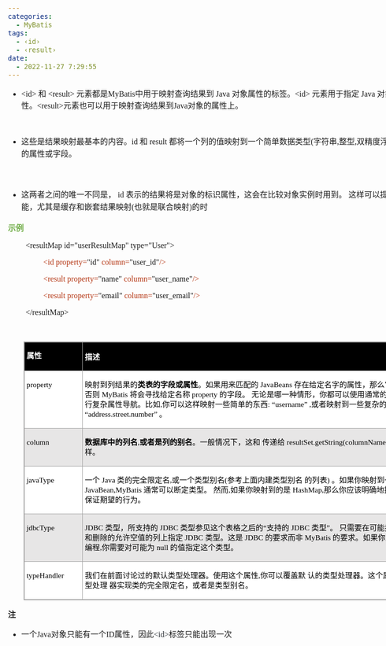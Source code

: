 ```yaml
---
categories:
  - MyBatis
tags:
  - ‹id›
  - ‹result›
date:
  - 2022-11-27 7:29:55
---
```


<body lang=zh-CN style='font-family:"Microsoft YaHei UI";font-size:12.0pt'>
<!--StartFragment-->

<div style='direction:ltr;border-width:100%'>

<div style='direction:ltr;margin-top:0in;margin-left:0in;width:9.0618in'>

<div style='direction:ltr;margin-top:0in;margin-left:0in;width:9.0618in'>

<ul type=disc style='direction:ltr;unicode-bidi:embed;margin-top:0in;
 margin-bottom:0in'>
 <li style='margin-top:0;margin-bottom:0;vertical-align:middle'><span
     style='font-family:"Comic Sans MS";font-size:12.0pt' lang=zh-CN>&lt;id&gt;</span><span
     style='font-family:"Comic Sans MS";font-size:12.0pt' lang=en-US> </span><span
     style='font-family:"Microsoft YaHei UI";font-size:12.0pt' lang=zh-CN>和</span><span
     style='font-family:"Comic Sans MS";font-size:12.0pt' lang=en-US> </span><span
     style='font-family:"Comic Sans MS";font-size:12.0pt' lang=zh-CN>&lt;result&gt;</span><span
     style='font-family:"Comic Sans MS";font-size:12.0pt' lang=en-US> </span><span
     style='font-family:"Microsoft YaHei UI";font-size:12.0pt' lang=zh-CN>元素都是</span><span
     style='font-family:"Comic Sans MS";font-size:12.0pt' lang=zh-CN>MyBatis</span><span
     style='font-family:"Microsoft YaHei UI";font-size:12.0pt' lang=zh-CN>中用于映射查询结果到</span><span
     style='font-family:"Comic Sans MS";font-size:12.0pt' lang=en-US> </span><span
     style='font-family:"Comic Sans MS";font-size:12.0pt' lang=zh-CN>Java</span><span
     style='font-family:"Comic Sans MS";font-size:12.0pt' lang=en-US> </span><span
     style='font-family:"Microsoft YaHei UI";font-size:12.0pt' lang=zh-CN>对象属性的标签。</span><span
     style='font-family:"Comic Sans MS";font-size:12.0pt' lang=zh-CN>&lt;id&gt;</span><span
     style='font-family:"Comic Sans MS";font-size:12.0pt' lang=en-US> </span><span
     style='font-family:"Microsoft YaHei UI";font-size:12.0pt' lang=zh-CN>元素用于指定</span><span
     style='font-family:"Comic Sans MS";font-size:12.0pt' lang=en-US> </span><span
     style='font-family:"Comic Sans MS";font-size:12.0pt' lang=zh-CN>Java</span><span
     style='font-family:"Comic Sans MS";font-size:12.0pt' lang=en-US> </span><span
     style='font-family:"Microsoft YaHei UI";font-size:12.0pt' lang=zh-CN>对象的</span><span
     style='font-family:"Comic Sans MS";font-size:12.0pt' lang=en-US> </span><span
     style='font-family:"Comic Sans MS";font-size:12.0pt' lang=zh-CN>ID</span><span
     style='font-family:"Comic Sans MS";font-size:12.0pt' lang=en-US> </span><span
     style='font-family:"Microsoft YaHei UI";font-size:12.0pt' lang=zh-CN>属性。</span><span
     style='font-family:"Comic Sans MS";font-size:12.0pt' lang=zh-CN>&lt;result&gt;</span><span
     style='font-family:"Microsoft YaHei UI";font-size:12.0pt' lang=zh-CN>元素也可以用于映射查询结果到</span><span
     style='font-family:"Comic Sans MS";font-size:12.0pt' lang=zh-CN>Java</span><span
     style='font-family:"Microsoft YaHei UI";font-size:12.0pt' lang=zh-CN>对象的属性上。</span></li>
</ul>

<p style='margin-left:.375in;font-family:"Comic Sans MS";font-size:
12.0pt;color:#ED7D31' lang=en-US>&nbsp;</p>

<ul type=disc style='direction:ltr;unicode-bidi:embed;margin-top:0in;
 margin-bottom:0in'>
 <li style='margin-top:0;margin-bottom:0;vertical-align:middle;line-height:
     19pt'><span style='font-family:"Microsoft YaHei UI";font-size:12.0pt'>这些是结果映射最基本的内容。</span><span
     style='font-family:"Comic Sans MS";font-size:12.0pt'>id </span><span
     style='font-family:"Microsoft YaHei UI";font-size:12.0pt'>和</span><span
     style='font-family:"Comic Sans MS";font-size:12.0pt'> result </span><span
     style='font-family:"Microsoft YaHei UI";font-size:12.0pt'>都将一个列的值映射到一个简单数据类型</span><span
     style='font-family:"Comic Sans MS";font-size:12.0pt'>(</span><span
     style='font-family:"Microsoft YaHei UI";font-size:12.0pt'>字符串</span><span
     style='font-family:"Comic Sans MS";font-size:12.0pt'>,</span><span
     style='font-family:"Microsoft YaHei UI";font-size:12.0pt'>整型</span><span
     style='font-family:"Comic Sans MS";font-size:12.0pt'>,</span><span
     style='font-family:"Microsoft YaHei UI";font-size:12.0pt'>双精度浮点数</span><span
     style='font-family:"Comic Sans MS";font-size:12.0pt'>,</span><span
     style='font-family:"Microsoft YaHei UI";font-size:12.0pt'>日期等</span><span
     style='font-family:"Comic Sans MS";font-size:12.0pt'>)</span><span
     style='font-family:"Microsoft YaHei UI";font-size:12.0pt'>的属性或字段。</span></li>
</ul>

<p style='margin-left:.375in;line-height:19pt;font-family:"Microsoft YaHei UI";
font-size:12.0pt'>&nbsp;</p>

<ul type=disc style='direction:ltr;unicode-bidi:embed;margin-top:0in;
 margin-bottom:0in'>
 <li style='margin-top:0;margin-bottom:0;vertical-align:middle;line-height:
     19pt'><span style='font-family:"Microsoft YaHei UI";font-size:12.0pt'>这两者之间的唯一不同是，</span><span
     style='font-family:"Comic Sans MS";font-size:12.0pt'> id </span><span
     style='font-family:"Microsoft YaHei UI";font-size:12.0pt'>表示的结果将是对象的标识属性，这会在比较对象实例时用到。
     这样可以提高整体的性能，尤其是缓存和嵌套结果映射</span><span style='font-family:"Comic Sans MS";
     font-size:12.0pt'>(</span><span style='font-family:"Microsoft YaHei UI";
     font-size:12.0pt'>也就是联合映射</span><span style='font-family:"Comic Sans MS";
     font-size:12.0pt'>)</span><span style='font-family:"Microsoft YaHei UI";
     font-size:12.0pt'>的时</span></li>
</ul>

<p style='font-family:"Microsoft YaHei UI";font-size:12.0pt;
color:#70AD47'><span style='font-weight:bold'>示例</span></p>

<p style='margin-left:.375in;font-family:"Comic Sans MS";font-size:
12.0pt'>&lt;resultMap id=&quot;userResultMap&quot; type=&quot;User&quot;&gt;</p>

<p style='margin-left:.75in;font-family:"Comic Sans MS";font-size:
12.0pt'><span style='color:#B43512' lang=zh-CN>&lt;id property=</span><span
lang=zh-CN>&quot;id&quot; </span><span style='color:#B43512' lang=zh-CN>column=</span><span
lang=zh-CN>&quot;</span><span lang=en-US>user</span><span lang=zh-CN>_id&quot;</span><span
style='color:#B43512' lang=zh-CN>/&gt;</span></p>

<p style='margin-left:.75in;font-family:"Comic Sans MS";font-size:
12.0pt'><span style='color:#B43512' lang=zh-CN>&lt;result property=</span><span
lang=zh-CN>&quot;</span><span lang=en-US>name</span><span lang=zh-CN>&quot;</span><span
style='color:#B43512' lang=zh-CN> column=</span><span lang=zh-CN>&quot;</span><span
lang=en-US>user</span><span lang=zh-CN>_</span><span lang=en-US>name</span><span
lang=zh-CN>&quot;</span><span style='color:#B43512' lang=zh-CN>/&gt;</span></p>

<p style='margin-left:.75in;font-family:"Comic Sans MS";font-size:
12.0pt'><span style='color:#B43512' lang=zh-CN>&lt;result property=</span><span
lang=zh-CN>&quot;</span><span lang=en-US>email</span><span lang=zh-CN>&quot;</span><span
style='color:#B43512' lang=zh-CN> column=</span><span lang=zh-CN>&quot;</span><span
lang=en-US>user</span><span lang=zh-CN>_</span><span lang=en-US>email</span><span
lang=zh-CN>&quot;</span><span style='color:#B43512' lang=zh-CN>/&gt;</span></p>

<p style='margin-left:.375in;font-family:"Comic Sans MS";font-size:
12.0pt'>&lt;/resultMap&gt;</p>

<p style='margin-left:.375in;font-family:"Comic Sans MS";font-size:
12.0pt'>&nbsp;</p>

<div style='direction:ltr'>

<table border=1 cellpadding=0 cellspacing=0 valign=top style='direction:ltr;
 border-collapse:collapse;border-style:solid;border-color:#A3A3A3;border-width:
 1pt;margin-left:.3333in' title="" summary="">
 <tr>
  <td style='border-style:solid;border-color:#A3A3A3;border-width:1pt;
  background-color:black;vertical-align:top;width:1.1187in;padding:2.0pt 3.0pt 2.0pt 3.0pt'>
  <p style='line-height:15pt;font-family:"Microsoft YaHei UI";
  font-size:11.5pt;color:white'><span style='font-weight:bold'>属性</span></p>
  </td>
  <td style='border-style:solid;border-color:#A3A3A3;border-width:1pt;
  background-color:black;vertical-align:top;width:7.4791in;padding:2.0pt 3.0pt 2.0pt 3.0pt'>
  <p style='font-family:"Microsoft YaHei UI";font-size:11.5pt;
  color:white'><span style='font-weight:bold'>描述</span></p>
  </td>
 </tr>
 <tr>
  <td style='border-style:solid;border-color:#A3A3A3;border-width:1pt;
  background-color:white;vertical-align:top;width:1.1187in;padding:2.0pt 3.0pt 2.0pt 3.0pt'>
  <p style='line-height:15pt;font-family:"Comic Sans MS";font-size:
  11.5pt;color:black'>property</p>
  </td>
  <td style='border-style:solid;border-color:#A3A3A3;border-width:1pt;
  background-color:white;vertical-align:top;width:7.5486in;padding:2.0pt 3.0pt 2.0pt 3.0pt'>
  <p style='line-height:15pt;font-size:11.5pt;color:black'><span
  style='font-family:"Microsoft YaHei UI"'>映射到列结果的</span><span
  style='font-weight:bold;font-family:"Microsoft YaHei UI"'>类表的字段或属性</span><span
  style='font-family:"Microsoft YaHei UI"'>。如果用来匹配的</span><span
  style='font-family:"Comic Sans MS"'> JavaBeans </span><span style='font-family:
  "Microsoft YaHei UI"'>存在给定名字的属性，那么它将会被使用。否则</span><span style='font-family:
  "Comic Sans MS"'> MyBatis </span><span style='font-family:"Microsoft YaHei UI"'>将会寻找给定名称</span><span
  style='font-family:"Comic Sans MS"'> property </span><span style='font-family:
  "Microsoft YaHei UI"'>的字段。 无论是哪一种情形，你都可以使用通常的点式分隔形式进行复杂属性导航。比如</span><span
  style='font-family:"Comic Sans MS"'>,</span><span style='font-family:"Microsoft YaHei UI"'>你可以这样映射一些简单的东西</span><span
  style='font-family:"Comic Sans MS"'>: </span><span style='font-family:"Microsoft YaHei UI"'>“</span><span
  style='font-family:"Comic Sans MS"'>username</span><span style='font-family:
  "Microsoft YaHei UI"'>”</span><span style='font-family:"Comic Sans MS"'> ,</span><span
  style='font-family:"Microsoft YaHei UI"'>或者映射到一些复杂的东西</span><span
  style='font-family:"Comic Sans MS"'>: </span><span style='font-family:"Microsoft YaHei UI"'>“</span><span
  style='font-family:"Comic Sans MS"'>address.street.number</span><span
  style='font-family:"Microsoft YaHei UI"'>” 。</span></p>
  </td>
 </tr>
 <tr>
  <td style='border-style:solid;border-color:#A3A3A3;border-width:1pt;
  background-color:#E7E6E6;vertical-align:top;width:1.1187in;padding:2.0pt 3.0pt 2.0pt 3.0pt'>
  <p style='line-height:15pt;font-family:"Comic Sans MS";font-size:
  11.5pt;color:black'>column</p>
  </td>
  <td style='border-style:solid;border-color:#A3A3A3;border-width:1pt;
  background-color:#E7E6E6;vertical-align:top;width:7.5027in;padding:2.0pt 3.0pt 2.0pt 3.0pt'>
  <p style='line-height:15pt;font-size:11.5pt;color:black'><span
  style='font-weight:bold;font-family:"Microsoft YaHei UI"'>数据库中的列名</span><span
  style='font-family:"Comic Sans MS"'>,</span><span style='font-weight:bold;
  font-family:"Microsoft YaHei UI"'>或者是列的别名</span><span style='font-family:
  "Microsoft YaHei UI"'>。一般情况下，这和 传递给&nbsp;</span><span style='font-family:
  "Comic Sans MS"'>resultSet.getString(columnName)</span><span
  style='font-family:"Microsoft YaHei UI"'>&nbsp;方法的参数一样。</span></p>
  </td>
 </tr>
 <tr>
  <td style='border-style:solid;border-color:#A3A3A3;border-width:1pt;
  background-color:white;vertical-align:top;width:1.1187in;padding:2.0pt 3.0pt 2.0pt 3.0pt'>
  <p style='line-height:15pt;font-family:"Comic Sans MS";font-size:
  11.5pt;color:black'>javaType</p>
  </td>
  <td style='border-style:solid;border-color:#A3A3A3;border-width:1pt;
  background-color:white;vertical-align:top;width:7.4791in;padding:2.0pt 3.0pt 2.0pt 3.0pt'>
  <p style='line-height:15pt;font-size:11.5pt;color:black'><span
  style='font-family:"Microsoft YaHei UI"'>一个</span><span style='font-family:
  "Comic Sans MS"'> Java </span><span style='font-family:"Microsoft YaHei UI"'>类的完全限定名</span><span
  style='font-family:"Comic Sans MS"'>,</span><span style='font-family:"Microsoft YaHei UI"'>或一个类型别名</span><span
  style='font-family:"Comic Sans MS"'>(</span><span style='font-family:"Microsoft YaHei UI"'>参考上面内建类型别名
  的列表</span><span style='font-family:"Comic Sans MS"'>) </span><span
  style='font-family:"Microsoft YaHei UI"'>。如果你映射到一个</span><span
  style='font-family:"Comic Sans MS"'> JavaBean,MyBatis </span><span
  style='font-family:"Microsoft YaHei UI"'>通常可以断定类型。 然而</span><span
  style='font-family:"Comic Sans MS"'>,</span><span style='font-family:"Microsoft YaHei UI"'>如果你映射到的是</span><span
  style='font-family:"Comic Sans MS"'> HashMap,</span><span style='font-family:
  "Microsoft YaHei UI"'>那么你应该明确地指定</span><span style='font-family:"Comic Sans MS"'>
  javaType </span><span style='font-family:"Microsoft YaHei UI"'>来保证期望的行为。</span></p>
  </td>
 </tr>
 <tr>
  <td style='border-style:solid;border-color:#A3A3A3;border-width:1pt;
  background-color:#E7E6E6;vertical-align:top;width:1.1187in;padding:2.0pt 3.0pt 2.0pt 3.0pt'>
  <p style='line-height:15pt;font-family:"Comic Sans MS";font-size:
  11.5pt;color:black'>jdbcType</p>
  </td>
  <td style='border-style:solid;border-color:#A3A3A3;border-width:1pt;
  background-color:#E7E6E6;vertical-align:top;width:7.5486in;padding:2.0pt 3.0pt 2.0pt 3.0pt'>
  <p style='line-height:15pt;font-size:11.5pt;color:black'><span
  style='font-family:"Comic Sans MS"'>JDBC </span><span style='font-family:
  "Microsoft YaHei UI"'>类型，所支持的</span><span style='font-family:"Comic Sans MS"'>
  JDBC </span><span style='font-family:"Microsoft YaHei UI"'>类型参见这个表格之后的“支持的</span><span
  style='font-family:"Comic Sans MS"'> JDBC </span><span style='font-family:
  "Microsoft YaHei UI"'>类型”。 只需要在可能执行插入、更新和删除的允许空值的列上指定</span><span
  style='font-family:"Comic Sans MS"'> JDBC </span><span style='font-family:
  "Microsoft YaHei UI"'>类型。这是</span><span style='font-family:"Comic Sans MS"'>
  JDBC </span><span style='font-family:"Microsoft YaHei UI"'>的要求而非</span><span
  style='font-family:"Comic Sans MS"'> MyBatis </span><span style='font-family:
  "Microsoft YaHei UI"'>的要求。如果你直接面向</span><span style='font-family:"Comic Sans MS"'>
  JDBC </span><span style='font-family:"Microsoft YaHei UI"'>编程</span><span
  style='font-family:"Comic Sans MS"'>,</span><span style='font-family:"Microsoft YaHei UI"'>你需要对可能为</span><span
  style='font-family:"Comic Sans MS"'> null </span><span style='font-family:
  "Microsoft YaHei UI"'>的值指定这个类型。</span></p>
  </td>
 </tr>
 <tr>
  <td style='border-style:solid;border-color:#A3A3A3;border-width:1pt;
  background-color:white;vertical-align:top;width:1.1381in;padding:2.0pt 3.0pt 2.0pt 3.0pt'>
  <p style='line-height:15pt;font-family:"Comic Sans MS";font-size:
  11.5pt;color:black'>typeHandler</p>
  </td>
  <td style='border-style:solid;border-color:#A3A3A3;border-width:1pt;
  background-color:white;vertical-align:top;width:7.4597in;padding:2.0pt 3.0pt 2.0pt 3.0pt'>
  <p style='line-height:15pt;font-size:11.5pt;color:black'><span
  style='font-family:"Microsoft YaHei UI"'>我们在前面讨论过的默认类型处理器。使用这个属性</span><span
  style='font-family:"Comic Sans MS"'>,</span><span style='font-family:"Microsoft YaHei UI"'>你可以覆盖默
  认的类型处理器。这个属性值是一个类型处理 器实现类的完全限定名，或者是类型别名。</span></p>
  </td>
 </tr>
</table>

</div>

<p style='font-family:"Microsoft YaHei UI";font-size:12.0pt'><span
style='font-weight:bold'>注</span></p>

<ul type=disc style='direction:ltr;unicode-bidi:embed;margin-top:0in;
 margin-bottom:0in'>
 <li style='margin-top:0;margin-bottom:0;vertical-align:middle'><span
     style='font-family:"Microsoft YaHei UI";font-size:12.0pt'>一个</span><span
     style='font-family:"Comic Sans MS";font-size:12.0pt'>Java</span><span
     style='font-family:"Microsoft YaHei UI";font-size:12.0pt'>对象只能有一个</span><span
     style='font-family:"Comic Sans MS";font-size:12.0pt'>ID</span><span
     style='font-family:"Microsoft YaHei UI";font-size:12.0pt'>属性，因此</span><span
     style='font-family:"Comic Sans MS";font-size:12.0pt;color:#24292F'>&lt;id&gt;</span><span
     style='font-family:"Microsoft YaHei UI";font-size:12.0pt'>标签只能出现一次</span></li>
</ul>

</div>

</div>

</div>

<!--EndFragment-->
</body>
